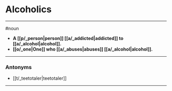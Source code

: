 # Alcoholics
---
#noun
- **A [[p/_person|person]] [[a/_addicted|addicted]] to [[a/_alcohol|alcohol]].**
- **[[o/_one|One]] who [[a/_abuses|abuses]] [[a/_alcohol|alcohol]].**
---
### Antonyms
- [[t/_teetotaler|teetotaler]]
---
